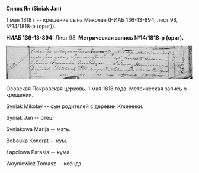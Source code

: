 **Синяк Ян (Siniak Jan)**

1 мая 1818 г -- крещение сына Миколая (НИАБ 136-13-894, лист 98,
№14/1818-р (ориг)).

**НИАБ 136-13-894:** Лист 98. **Метрическая запись №14/1818-р (ориг).**

![](./media/6c6284ac93bbeea065b100970b514034e8ce275b.png)

Осовская Покровская церковь. 1 мая 1818 года. Метрическая запись о
крещении.

Syniak Mikołay -- сын родителей с деревни Клинники.

Syniak Jan -- отец.

Syniakowa Marija -- мать.

Bobouka Kondrat -- кум.

Łapciowa Parasia -- кума.

Woyniewicz Tomasz -- ксёндз.

